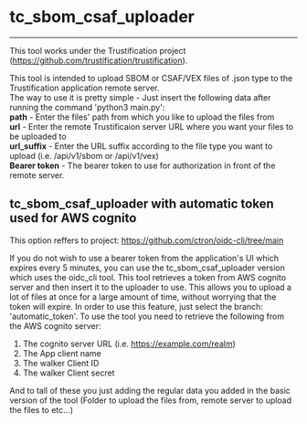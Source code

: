 # tc_sbom_csaf_uploader
------------------------
This tool works under the Trustification project (https://github.com/trustification/trustification).

This tool is intended to upload SBOM or CSAF/VEX files of .json type to the Trustification application remote server. \
The way to use it is pretty simple - Just insert the following data after running the command 'python3 main.py': \
**path** - Enter the files' path from which you like to upload the files from \
**url** - Enter the remote Trustificaion server URL where you want your files to be uploaded to \
**url_suffix** - Enter the URL suffix according to the file type you want to upload (i.e. /api/v1/sbom or /api/v1/vex) \
**Bearer token** - The bearer token to use for authorization in front of the remote server. 

tc_sbom_csaf_uploader with automatic token used for AWS cognito
-----------------------------------------------------------------
This option reffers to project: https://github.com/ctron/oidc-cli/tree/main

If you do not wish to use a bearer token from the application's UI which expires every 5 minutes, you can use the tc_sbom_csaf_uploader
version which uses the oidc_cli tool. This tool retrieves a token from AWS cognito server and then insert it to the uploader to use.
This allows you to upload a lot of files at once for a large amount of time, without worrying that the token will expire.
In order to use this feature, just select the branch: 'automatic_token'.
To use the tool you need to retrieve the following from the AWS cognito server:
1. The cognito server URL (i.e. https://example.com/realm)
2. The App client name 
3. The walker Client ID
4. The walker Client secret

And to tall of these you just adding the regular data you added in the basic version of the tool (Folder to upload the files from,
remote server to upload the files to etc...)

